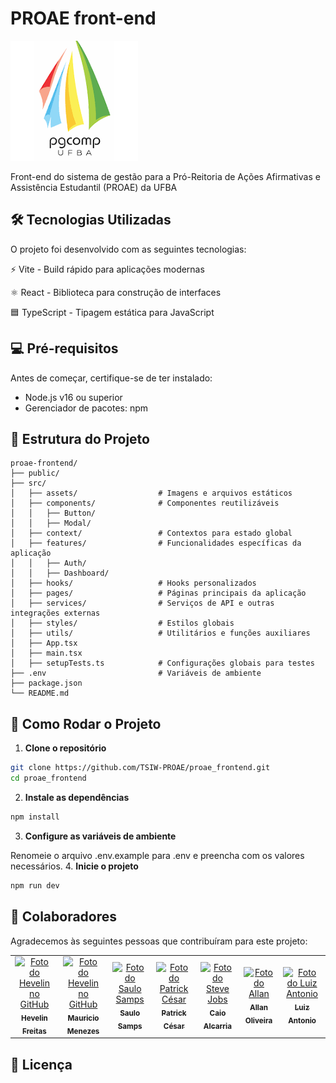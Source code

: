 # PROAE front-end

<img src="https://github.com/TSIW-PROAE/.github/raw/main/img/logo_pgcomp.png" alt="Logo pgcomp">

Front-end do sistema de gestão para a Pró-Reitoria de Ações Afirmativas e Assistência Estudantil (PROAE) da UFBA

## 🛠️ Tecnologias Utilizadas

O projeto foi desenvolvido com as seguintes tecnologias:

⚡ Vite - Build rápido para aplicações modernas

⚛️ React - Biblioteca para construção de interfaces

🟦 TypeScript - Tipagem estática para JavaScript


## 💻 Pré-requisitos

Antes de começar, certifique-se de ter instalado:

- Node.js v16 ou superior
- Gerenciador de pacotes: npm

## 📂 Estrutura do Projeto

```plaintext
proae-frontend/
├── public/
├── src/
│   ├── assets/                  # Imagens e arquivos estáticos
│   ├── components/              # Componentes reutilizáveis
│   │   ├── Button/
│   │   ├── Modal/
│   ├── context/                 # Contextos para estado global
│   ├── features/                # Funcionalidades específicas da aplicação
│   │   ├── Auth/
│   │   ├── Dashboard/
│   ├── hooks/                   # Hooks personalizados
│   ├── pages/                   # Páginas principais da aplicação
│   ├── services/                # Serviços de API e outras integrações externas
│   ├── styles/                  # Estilos globais
│   ├── utils/                   # Utilitários e funções auxiliares
│   ├── App.tsx
│   ├── main.tsx
│   ├── setupTests.ts            # Configurações globais para testes
├── .env                         # Variáveis de ambiente
├── package.json
└── README.md
```

## 🚀 Como Rodar o Projeto
1. **Clone o repositório**
```bash
git clone https://github.com/TSIW-PROAE/proae_frontend.git
cd proae_frontend
```
2. **Instale as dependências**
```bash
npm install
```
3. **Configure as variáveis de ambiente**

Renomeie o arquivo .env.example para .env e preencha com os valores necessários.
4. **Inicie o projeto**
```bash
npm run dev
```
## 🤝 Colaboradores

Agradecemos às seguintes pessoas que contribuíram para este projeto:

<table>
  <tr>
    <td align="center">
      <a href="#" title="defina o título do link">
        <img src="https://avatars.githubusercontent.com/u/55918680?v=4" width="100px;" alt="Foto do Hevelin no GitHub"/><br>
        <sub>
          <b>Hevelin Freitas</b>
        </sub>
      </a>
    </td>
    <td align="center">
      <a href="#" title="defina o título do link">
        <img src="https://avatars.githubusercontent.com/u/20570844?v=4" width="100px;" alt="Foto do Hevelin no GitHub"/><br>
        <sub>
          <b>Mauricio Menezes</b>
        </sub>
      </a>
    </td>
    <td align="center">
      <a href="https://github.com/SauloSamps" title="defina o título do link">
        <img src="https://avatars.githubusercontent.com/u/82217565?v=4" width="100px;" alt="Foto do Saulo Samps"/><br>
        <sub>
          <b>Saulo Samps</b>
        </sub>
      </a>
    </td>
     <td align="center">
      <a href="https://github.com/ptrickcesar" title="defina o título do link">
        <img src="https://avatars.githubusercontent.com/u/69088118?v=4" width="100px;" alt="Foto do Patrick César"/><br>
        <sub>
          <b>Patrick César</b>
        </sub>
      </a>
    </td>
    <td align="center">
      <a href="#" title="defina o título do link">
        <img src="https://avatars.githubusercontent.com/u/101140937?v=4" width="100px;" alt="Foto do Steve Jobs"/><br>
        <sub>
          <b>Caio Alcarria</b>
        </sub>
      </a>
    </td>
    <td align="center">
      <a href="#" title="defina o título do link">
        <img src="https://avatars.githubusercontent.com/u/31896950?v=4" width="100px;" alt="Foto do Allan"/><br>
        <sub>
          <b>Allan Oliveira</b>
        </sub>
      </a>
    </td>
    <td align="center">
        <a href="#" title="defina o título do link">
        <img src="https://avatars.githubusercontent.com/u/80074040?v=4" width="100px;" alt="Foto do Luiz Antonio"/><br>
        <sub>
          <b>Luiz Antonio</b>
        </sub>
      </a>
    </td>
  </tr>
</table>

## 📝 Licença

